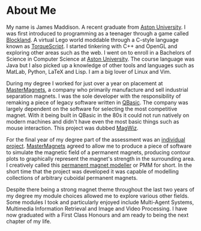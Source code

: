 # About Me

My name is James Maddison. A recent graduate from [Aston University][]. I was
first introduced to programming as a teenager through a game called
[Blockland][]. A virtual Lego world moddable through a C-style language known as
[TorqueScript][]. I started tinkering with C++ and OpenGL and exploring other
areas such as the web. I went on to enroll in a Bachelors of Science in Computer
Science at [Aston University][]. The course language was Java but I also picked
up a knowledge of other tools and languages such as MatLab, Python, LaTeX and
Lisp. I am a big lover of Linux and Vim.

During my degree I worked for just over a year on placement at
[MasterMagnets][], a company who primarily manufacture and sell industrial
separation magnets. I was the sole developer with the responsibility of remaking
a piece of legacy software written in [QBasic][]. The company was largely
dependent on the software for selecting the most competitive magnet.  With it
being built in QBasic in the 80s it could not run natively on modern machines
and didn't have even the most basic things such as mouse interaction. This
project was dubbed [MagWiz][].

For the final year of my degree part of the assessment was an [individual
project][1]. [MasterMagnets][] agreed to allow me to produce a piece of software
to simulate the magnetic field of a permanent magnets, producing contour plots
to graphically represent the magnet's strength in the surrounding area.
I creatively called this [permanent magnet modeller][1] or PMM for short. In the
short time that the project was developed it was capable of modelling
collections of arbitrary cuboidal permanent magnets.

Despite there being a strong magnet theme throughout the last two years of my
degree my module choices allowed me to explore various other fields. Some
modules I took and particularly enjoyed include Multi-Agent Systems, Multimedia
Information Retrieval and Image and Video Processing. I have now graduated with
a First Class Honours and am ready to being the next chapter of my life.

[Aston University]: http://www.aston.ac.uk
[Blockland]: http://www.blockland.us
[TorqueScript]: https://en.wikipedia.org/wiki/TorqueScript
[QBasic]: https://en.wikipedia.org/wiki/QBasic
[MasterMagnets]: www.mastermagnets.com
[MagWiz]: magwiz.html
[1]: pmm.html

